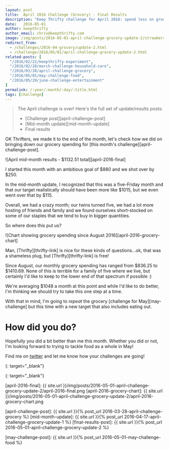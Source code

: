 ```yaml
---
layout: post
title:  April 2016 Challenge (Grocery) - Final Results
description: "Keep Thrifty challenge for April 2016: spend less on groceries; see our final results"
date:   2016-05-01
author: keepthrifty
author_email: chris@keepthrifty.com
image: /img/posts/2016-05-01-april-challenge-grocery-update-2/strawberries.jpg
redirect_from:
  - /challenges/2016-04-grocery/update-2.html
  - /challenge/2016/05/01/april-challenge-grocery-update-2.html
related-posts: [
  "/2016/02/22/keepthrifty-experiment",
  "/2016/02/28/march-challenge-household-care",
  "/2016/03/28/april-challenge-grocery",
  "/2016/05/01/may-challenge-food",
  "/2016/05/29/june-challenge-entertainment"
]
permalink: /:year/:month/:day/:title.html
tags: [challenge]
---
```


> The April challenge is over! Here's the full set of update/results posts:
>
>   - [Challenge post][april-challenge-post]
>   - [Mid-month update][mid-month-update]
>   - Final results

OK Thrifters, we made it to the end of the month, let's check how we did on bringing down our grocery spending for [this month's challenge][april-challenge-post].

![April mid-month results - $1132.51 total][april-2016-final]

I started this month with an ambitious goal of $880 and we shot over by $250.

In the mid-month update, I recognized that this was a five-Friday month and that our target realistically should have been more like $1015, but we even went over that by $115.

Overall, we had a crazy month; our twins turned five, we had a lot more hosting of friends and family and we found ourselves short-stocked on some of our staples that we tend to buy in bigger quantities.

So where does this put us?

![Chart showing grocery spending since August 2016][april-2016-grocery-chart]

<div class="image-caption" markdown="span">Man, [Thrifty][thrifty-link] is nice for these kinds of questions...ok, that was a shameless plug, but [Thrifty][thrifty-link] is free!</div>

Since August, our monthly grocery spending has ranged from $836.25 to $1410.69. None of this is terrible for a family of five where we live, but certainly I'd like to keep to the lower end of that spectrum if possible :)

We're averaging $1048 a month at this point and while I'd like to do better, I'm thinking we should try to take this one step at a time.

With that in mind, I'm going to _repeat_ the grocery [challenge for May][may-challenge] but this time with a new target that also includes eating out.

# How did you do? #

Hopefully you did a bit better than me this month. Whether you did or not, I'm looking forward to trying to tackle food as a whole in May!

Find me on [twitter][twitter-profile] and let me know how your challenges are going!

[thrifty-link]: http://tools.keepthrifty.com
{: target="_blank"}

[twitter-profile]: http://www.twitter.com/keepthrifty
{: target="_blank"}

[april-2016-final]: {{ site.url }}/img/posts/2016-05-01-april-challenge-grocery-update-2/april-2016-final.png
[april-2016-grocery-chart]: {{ site.url }}/img/posts/2016-05-01-april-challenge-grocery-update-2/april-2016-grocery-chart.png

[april-challenge-post]: {{ site.url }}{% post_url 2016-03-28-april-challenge-grocery %}
[mid-month-update]: {{ site.url }}{% post_url 2016-04-17-april-challenge-grocery-update-1 %}
[final-results-post]: {{ site.url }}{% post_url 2016-05-01-april-challenge-grocery-update-2 %}

[may-challenge-post]: {{ site.url }}{% post_url 2016-05-01-may-challenge-food %}
